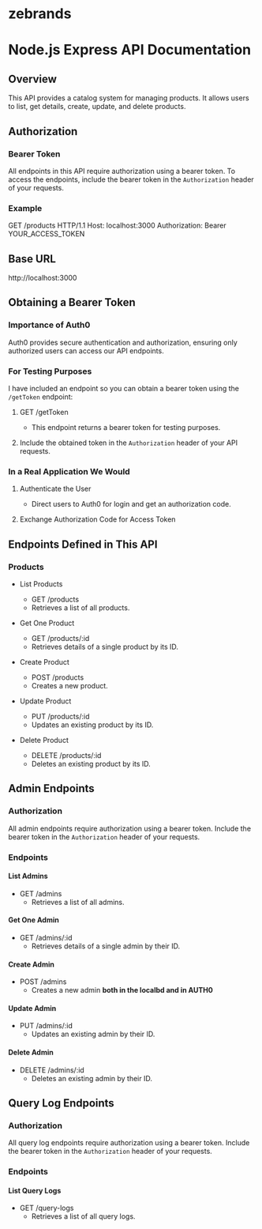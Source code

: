 # zebrands

# Node.js Express API Documentation

## Overview

This API provides a catalog system for managing products. It allows users to list, get details, create, update, and delete products.

## Authorization

### Bearer Token

All endpoints in this API require authorization using a bearer token. To access the endpoints, include the bearer token in the `Authorization` header of your requests.

### Example

GET /products HTTP/1.1
Host: localhost:3000
Authorization: Bearer YOUR_ACCESS_TOKEN

## Base URL

http://localhost:3000

## Obtaining a Bearer Token

### Importance of Auth0

Auth0 provides secure authentication and authorization, ensuring only authorized users can access our API endpoints.

### For Testing Purposes

I have included an endpoint so you can obtain a bearer token using the `/getToken` endpoint:

1. GET /getToken
   - This endpoint returns a bearer token for testing purposes.
   
2. Include the obtained token in the `Authorization` header of your API requests.

### In a Real Application We Would

1. Authenticate the User
   - Direct users to Auth0 for login and get an authorization code.
   
2. Exchange Authorization Code for Access Token

## Endpoints Defined in This API

### Products

- List Products
  - GET /products
  - Retrieves a list of all products.

- Get One Product
  - GET /products/:id
  - Retrieves details of a single product by its ID.

- Create Product
  - POST /products
  - Creates a new product.

- Update Product
  - PUT /products/:id
  - Updates an existing product by its ID.

- Delete Product
  - DELETE /products/:id
  - Deletes an existing product by its ID.

## Admin Endpoints

### Authorization

All admin endpoints require authorization using a bearer token. Include the bearer token in the `Authorization` header of your requests.

### Endpoints

#### List Admins

- GET /admins
  - Retrieves a list of all admins.

#### Get One Admin

- GET /admins/:id
  - Retrieves details of a single admin by their ID.

#### Create Admin

- POST /admins
  - Creates a new admin **both in the localbd and in AUTH0**

#### Update Admin

- PUT /admins/:id
  - Updates an existing admin by their ID.

#### Delete Admin

- DELETE /admins/:id
  - Deletes an existing admin by their ID.

## Query Log Endpoints

### Authorization

All query log endpoints require authorization using a bearer token. Include the bearer token in the `Authorization` header of your requests.

### Endpoints

#### List Query Logs

- GET /query-logs
  - Retrieves a list of all query logs.
